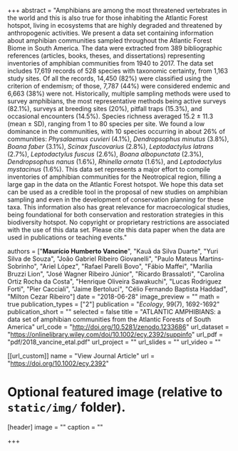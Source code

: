 +++
abstract = "Amphibians are among the most threatened vertebrates in the world and this is also true for those inhabiting the Atlantic Forest hotspot, living in ecosystems that are highly degraded and threatened by anthropogenic activities. We present a data set containing information about amphibian
communities sampled throughout the Atlantic Forest Biome in South America. The data were extracted from 389 bibliographic references (articles, books, theses, and dissertations) representing inventories of amphibian communities from 1940 to 2017. The data set includes 17,619 records of 528 species with taxonomic certainty, from 1,163 study sites. Of all the records, 14,450 (82%) were classified using the criterion of endemism; of those, 7,787 (44%) were considered endemic and 6,663 (38%) were not. Historically, multiple sampling methods were used to survey amphibians, the most representative methods being active surveys (82.1%), surveys at breeding sites (20%), pitfall traps (15.3%), and occasional encounters (14.5%). Species richness averaged 15.2 ± 11.3 (mean ± SD), ranging from 1 to 80 species per site. We found a low dominance in the communities, with 10 species occurring in about 26% of communities: *Physalaemus cuvieri* (4.1%), *Dendropsophus minutus* (3.8%), *Boana faber* (3.1%), *Scinax fuscovarius* (2.8%), *Leptodactylus latrans* (2.7%), *Leptodactylus fuscus* (2.6%), *Boana albopunctata* (2.3%), *Dendropsophus nanus* (1.6%), *Rhinella ornata* (1.6%), and *Leptodactylus mystacinus* (1.6%). This data set represents a major effort to compile inventories of amphibian communities for the Neotropical region, filling a large gap in the data on the Atlantic Forest hotspot. We hope this data set can be used as a credible tool in the proposal of new studies on amphibian sampling and even in the development of conservation planning for these taxa. This information also has great relevance for macroecological studies, being foundational for both conservation and restoration strategies in this biodiversity hotspot. No copyright or proprietary restrictions are associated with the use of this data set. Please cite this data paper when the data are used in publications or teaching events."

authors = ["**Maurício Humberto Vancine**", "Kauã da Silva Duarte", "Yuri Silva de Souza", "João Gabriel Ribeiro Giovanelli", "Paulo Mateus Martins‐Sobrinho", "Ariel López", "Rafael Parelli Bovo", "Fábio Maffei", "Marília Bruzzi Lion", "José Wagner Ribeiro Júnior", "Ricardo Brassaloti", "Carolina Ortiz Rocha da Costa", "Henrique Oliveira Sawakuchi", "Lucas Rodriguez Forti", "Pier Cacciali", "Jaime Bertoluci", "Célio Fernando Baptista Haddad", "Milton Cezar Ribeiro"]
date = "2018-06-28"
image_preview = ""
math = true
publication_types = ["2"]
publication = "*Ecology*, 99(7), 1692-1692"
publication_short = ""
selected = false
title = "ATLANTIC AMPHIBIANS: a data set of amphibian communities from the Atlantic Forests of South America"
url_code = "http://doi.org/10.5281/zenodo.1233686"
url_dataset = "https://onlinelibrary.wiley.com/doi/10.1002/ecy.2392/suppinfo"
url_pdf = "pdf/2018_vancine_etal.pdf"
url_project = ""
url_slides = ""
url_video = ""

[[url_custom]]
name = "View Journal Article"
url = "https://doi.org/10.1002/ecy.2392"

# Optional featured image (relative to `static/img/` folder).
[header]
image = ""
caption = ""

+++
